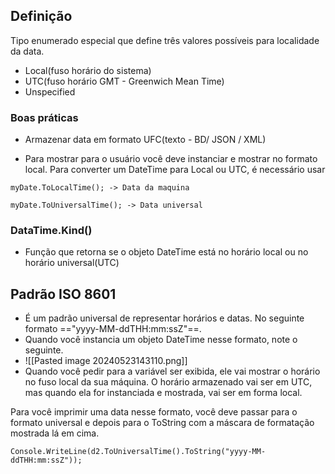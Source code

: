 ## Definição
Tipo enumerado especial que define três valores possíveis para localidade da data.
- Local(fuso horário do sistema)
- UTC(fuso horário GMT - Greenwich Mean Time)
- Unspecified

### Boas práticas
- Armazenar data em formato UFC(texto - BD/ JSON / XML)

- Para mostrar para o usuário você deve instanciar e mostrar no formato local. Para converter um DateTime para Local ou UTC, é necessário usar
```
myDate.ToLocalTime(); -> Data da maquina

myDate.ToUniversalTime(); -> Data universal
```

### DataTime.Kind()
- Função que retorna se o objeto DateTime está no horário local ou no horário universal(UTC)

## Padrão ISO 8601
- É um padrão universal de representar horários e datas. No seguinte formato =="yyyy-MM-ddTHH:mm:ssZ"==. 
- Quando você instancia um objeto DateTime nesse formato, note o seguinte.
- ![[Pasted image 20240523143110.png]]
- Quando você pedir para a variável ser exibida, ele vai mostrar o horário no fuso local da sua máquina. O horário armazenado vai ser em UTC, mas quando ela for instanciada e mostrada, vai ser em forma local.

Para você imprimir uma data nesse formato, você deve passar para o formato universal e depois para o ToString com a máscara de formatação mostrada lá em cima.
```
Console.WriteLine(d2.ToUniversalTime().ToString("yyyy-MM-ddTHH:mm:ssZ"));
```
